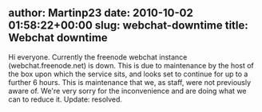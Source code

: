 author: Martinp23
date: 2010-10-02 01:58:22+00:00
slug: webchat-downtime
title: Webchat downtime
---

Hi everyone.
Currently the freenode webchat instance (webchat.freenode.net) is down. This is due to maintenance by the host of the box upon which the service sits, and looks set to continue for up to a further 6 hours.
This is maintenance that we, as staff, were not previously aware of.
We're very sorry for the inconvenience and are doing what we can to reduce it.
Update: resolved.
